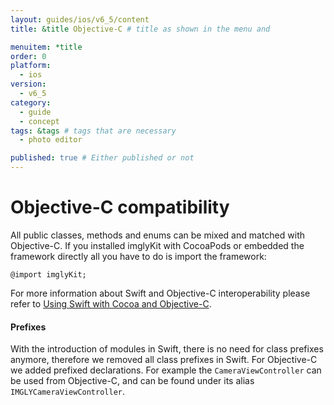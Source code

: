 ```yaml
---
layout: guides/ios/v6_5/content
title: &title Objective-C # title as shown in the menu and 

menuitem: *title
order: 0
platform:
  - ios
version:
  - v6_5
category: 
  - guide
  - concept
tags: &tags # tags that are necessary
  - photo editor 

published: true # Either published or not 
---
```


# Objective-C compatibility

All public classes, methods and enums can be mixed and matched with Objective-C. If you installed imglyKit with CocoaPods or embedded the framework directly all you have to do is import the framework:

```objc
@import imglyKit;
```

For more information about Swift and Objective-C interoperability please refer to [Using Swift with Cocoa and Objective-C](https://developer.apple.com/library/ios/documentation/Swift/Conceptual/BuildingCocoaApps/MixandMatch.html).

#### Prefixes

With the introduction of modules in Swift, there is no need for class prefixes anymore, therefore we removed
all class prefixes in Swift. For Objective-C we added prefixed declarations. For example the `CameraViewController` can be used from Objective-C, and can be found under its alias `IMGLYCameraViewController`.
